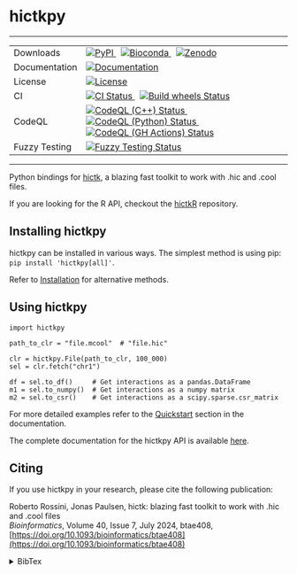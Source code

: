 <!--
Copyright (C) 2023 Roberto Rossini <roberros@uio.no>

SPDX-License-Identifier: MIT
-->

# hictkpy

---

<!-- markdownlint-disable MD033 -->

<table>
    <tr>
      <td>Downloads</td>
      <td>
        <a href="https://pypi.org/project/hictkpy/">
          <img src="https://img.shields.io/pypi/v/hictkpy" alt="PyPI">
        </a>
        &nbsp
        <a href="https://anaconda.org/bioconda/hictkpy">
          <img src="https://img.shields.io/conda/vn/bioconda/hictkpy?label=bioconda&logo=Anaconda" alt="Bioconda">
        </a>
        &nbsp
        <a href="https://doi.org/10.5281/zenodo.8220299">
          <img src="https://zenodo.org/badge/DOI/10.5281/zenodo.8220299.svg" alt="Zenodo">
        </a>
      </td>
    </tr>
    <tr>
      <td>Documentation</td>
      <td>
        <a href="https://hictkpy.readthedocs.io/">
          <img src="https://readthedocs.org/projects/hictkpy/badge/?version=latest" alt="Documentation">
        </a>
      </td>
    </tr>
    <tr>
      <td>License</td>
      <td>
        <a href="https://github.com/paulsengroup/hictkpy/blob/main/LICENSE">
          <img src="https://img.shields.io/badge/license-MIT-green" alt="License">
        </a>
      </td>
    </tr>
    <tr>
      <td>CI</td>
      <td>
        <a href="https://github.com/paulsengroup/hictkpy/actions/workflows/pip.yml">
          <img src="https://github.com/paulsengroup/hictkpy/actions/workflows/pip.yml/badge.svg" alt="CI Status">
        </a>
        &nbsp
        <a href="https://github.com/paulsengroup/hictkpy/actions/workflows/wheels.yml">
          <img src="https://github.com/paulsengroup/hictkpy/actions/workflows/wheels.yml/badge.svg" alt="Build wheels Status">
        </a>
      </td>
    </tr>
    <tr>
      <td>CodeQL</td>
      <td>
        <a href="https://github.com/paulsengroup/hictkpy/actions/workflows/codeql-cpp.yml">
          <img src="https://github.com/paulsengroup/hictkpy/actions/workflows/codeql-cpp.yml/badge.svg" alt="CodeQL (C++) Status">
        </a>
        &nbsp
        <a href="https://github.com/paulsengroup/hictkpy/actions/workflows/codeql-python.yml">
          <img src="https://github.com/paulsengroup/hictkpy/actions/workflows/codeql-python.yml/badge.svg" alt="CodeQL (Python) Status">
        </a>
        &nbsp
        <a href="https://github.com/paulsengroup/hictkpy/actions/workflows/codeql-actions.yml">
          <img src="https://github.com/paulsengroup/hictkpy/actions/workflows/codeql-actions.yml/badge.svg" alt="CodeQL (GH Actions) Status">
        </a>
      </td>
    </tr>
    <tr>
      <td>Fuzzy Testing</td>
      <td>
        <a href="https://github.com/paulsengroup/hictkpy/actions/workflows/fuzzy-testing.yml">
          <img src="https://github.com/paulsengroup/hictkpy/actions/workflows/fuzzy-testing.yml/badge.svg" alt="Fuzzy Testing Status">
        </a>
      </td>
    </tr>
</table>

<!-- markdownlint-enable MD033 -->

---

Python bindings for [hictk](https://github.com/paulsengroup/hictk), a blazing fast toolkit to work with .hic and .cool files.

If you are looking for the R API, checkout the [hictkR](https://github.com/paulsengroup/hictkR) repository.

## Installing hictkpy

hictkpy can be installed in various ways.
The simplest method is using pip: `pip install 'hictkpy[all]'`.

Refer to [Installation](https://hictkpy.readthedocs.io/en/stable/installation.html) for alternative methods.

## Using hictkpy

```python3
import hictkpy

path_to_clr = "file.mcool"  # "file.hic"

clr = hictkpy.File(path_to_clr, 100_000)
sel = clr.fetch("chr1")

df = sel.to_df()     # Get interactions as a pandas.DataFrame
m1 = sel.to_numpy()  # Get interactions as a numpy matrix
m2 = sel.to_csr()    # Get interactions as a scipy.sparse.csr_matrix
```

For more detailed examples refer to the [Quickstart](https://hictkpy.readthedocs.io/en/stable/quickstart.html) section in the documentation.

<!-- markdownlint-disable MD059 -->

The complete documentation for the hictkpy API is available [here](https://hictkpy.readthedocs.io/en/stable/api/index.html).

<!-- markdownlint-enable MD059 -->

## Citing

If you use hictkpy in your research, please cite the following publication:

Roberto Rossini, Jonas Paulsen, hictk: blazing fast toolkit to work with .hic and .cool files\
_Bioinformatics_, Volume 40, Issue 7, July 2024, btae408, [https://doi.org/10.1093/bioinformatics/btae408](https://doi.org/10.1093/bioinformatics/btae408)

<details>
<summary>BibTex</summary>

```bibtex
@article{hictk,
    author = {Rossini, Roberto and Paulsen, Jonas},
    title = "{hictk: blazing fast toolkit to work with .hic and .cool files}",
    journal = {Bioinformatics},
    volume = {40},
    number = {7},
    pages = {btae408},
    year = {2024},
    month = {06},
    issn = {1367-4811},
    doi = {10.1093/bioinformatics/btae408},
    url = {https://doi.org/10.1093/bioinformatics/btae408},
    eprint = {https://academic.oup.com/bioinformatics/article-pdf/40/7/btae408/58385157/btae408.pdf},
}
```

</details>
